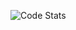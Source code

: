 ![Code Stats](https://github-readme-stats.vercel.app/api?username=laffed&show_icons=true&theme=onedark)

